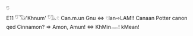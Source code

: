 𓎸  
E11 𓎸𓃝'Khnum' 𓎸𓅓𓏲 Can.m.un Gnu ⇔ 𓏲lan⇨LAM!! Canaan Potter canon qed Cinnamon? => Amon, Amun! ⇔ KhMin𓋉! kMean!  